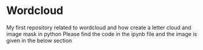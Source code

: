 # Wordcloud
My first repository related to wordcloud and how create a letter cloud and image mask in python
Please find the code in the ipynb file and the image is given in the below section
